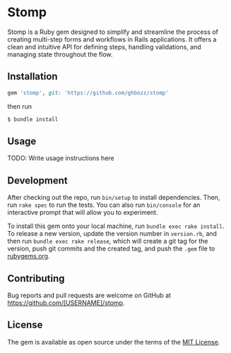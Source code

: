 # Stomp

Stomp is a Ruby gem designed to simplify and streamline the process of creating multi-step forms and workflows in Rails applications. It offers a clean and intuitive API for defining steps, handling validations, and managing state throughout the flow.


## Installation

```ruby
gem 'stomp', git: 'https://github.com/ghbozz/stomp'
```

then run

```bash
$ bundle install
```

## Usage

TODO: Write usage instructions here

## Development

After checking out the repo, run `bin/setup` to install dependencies. Then, run `rake spec` to run the tests. You can also run `bin/console` for an interactive prompt that will allow you to experiment.

To install this gem onto your local machine, run `bundle exec rake install`. To release a new version, update the version number in `version.rb`, and then run `bundle exec rake release`, which will create a git tag for the version, push git commits and the created tag, and push the `.gem` file to [rubygems.org](https://rubygems.org).

## Contributing

Bug reports and pull requests are welcome on GitHub at https://github.com/[USERNAME]/stomp.

## License

The gem is available as open source under the terms of the [MIT License](https://opensource.org/licenses/MIT).
